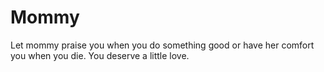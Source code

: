 # Mommy
Let mommy praise you when you do something good or have her comfort you when you die.
You deserve a little love.
